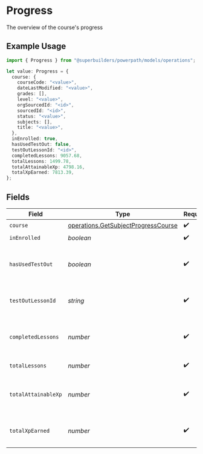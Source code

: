 # Progress

The overview of the course's progress

## Example Usage

```typescript
import { Progress } from "@superbuilders/powerpath/models/operations";

let value: Progress = {
  course: {
    courseCode: "<value>",
    dateLastModified: "<value>",
    grades: [],
    level: "<value>",
    orgSourcedId: "<id>",
    sourcedId: "<id>",
    status: "<value>",
    subjects: [],
    title: "<value>",
  },
  inEnrolled: true,
  hasUsedTestOut: false,
  testOutLessonId: "<id>",
  completedLessons: 9057.68,
  totalLessons: 1499.78,
  totalAttainableXp: 4798.16,
  totalXpEarned: 7813.39,
};
```

## Fields

| Field                                                                                               | Type                                                                                                | Required                                                                                            | Description                                                                                         |
| --------------------------------------------------------------------------------------------------- | --------------------------------------------------------------------------------------------------- | --------------------------------------------------------------------------------------------------- | --------------------------------------------------------------------------------------------------- |
| `course`                                                                                            | [operations.GetSubjectProgressCourse](../../models/operations/getsubjectprogresscourse.md)          | :heavy_check_mark:                                                                                  | N/A                                                                                                 |
| `inEnrolled`                                                                                        | *boolean*                                                                                           | :heavy_check_mark:                                                                                  | N/A                                                                                                 |
| `hasUsedTestOut`                                                                                    | *boolean*                                                                                           | :heavy_check_mark:                                                                                  | Whether the student has a fully graded assessment result for a test-out lesson in the course        |
| `testOutLessonId`                                                                                   | *string*                                                                                            | :heavy_check_mark:                                                                                  | The sourcedId of the test-out lesson (ComponentResource) in the course                              |
| `completedLessons`                                                                                  | *number*                                                                                            | :heavy_check_mark:                                                                                  | The number of lessons that contain an assessment result with a score status of 'fully graded'       |
| `totalLessons`                                                                                      | *number*                                                                                            | :heavy_check_mark:                                                                                  | The total number of lessons in the course                                                           |
| `totalAttainableXp`                                                                                 | *number*                                                                                            | :heavy_check_mark:                                                                                  | The total XP that can be earned by the student in the course, not considering potential multipliers |
| `totalXpEarned`                                                                                     | *number*                                                                                            | :heavy_check_mark:                                                                                  | The total XP earned by the student considering calculated multipliers                               |
